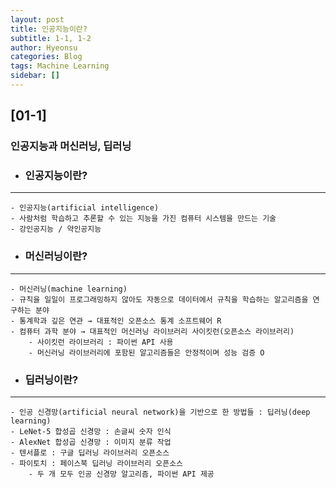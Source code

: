 ```yaml
---
layout: post
title: 인공지능이란?
subtitle: 1-1, 1-2
author: Hyeonsu
categories: Blog
tags: Machine Learning
sidebar: []
---
```


## [01-1]
### 인공지능과 머신러닝, 딥러닝
- ### 인공지능이란?
-----------------
    - 인공지능(artificial intelligence)
    - 사람처럼 학습하고 추론할 수 있는 지능을 가진 컴퓨터 시스템을 만드는 기술
    - 강인공지능 / 약인공지능 
- ### 머신러닝이란?
----------------------
    - 머신러닝(machine learning)
    - 규칙을 일일이 프로그래밍하지 않아도 자동으로 데이터에서 규칙을 학습하는 알고리즘을 연구하는 분야
    - 통계학과 깊은 연관 → 대표적인 오픈소스 통계 소프트웨어 R
    - 컴퓨터 과학 분야 → 대표적인 머신러닝 라이브러리 사이킷런(오픈소스 라이브러리)
        - 사이킷런 라이브러리 : 파이썬 API 사용
        - 머신러닝 라이브러리에 포함된 알고리즘들은 안정적이며 성능 검증 O
- ### 딥러닝이란?
-------------------
    - 인공 신경망(artificial neural network)을 기반으로 한 방법들 : 딥러닝(deep learning)
    - LeNet-5 합성곱 신경망 : 손글씨 숫자 인식
    - AlexNet 합성곱 신경망 : 이미지 분류 작업
    - 텐서플로 : 구글 딥러닝 라이브러리 오픈소스
    - 파이토치 : 페이스북 딥러닝 라이브러리 오픈소스
        - 두 개 모두 인공 신경망 알고리즘, 파이썬 API 제공